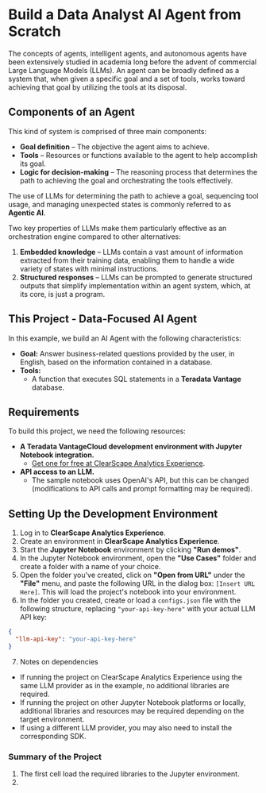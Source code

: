 # Build a Data Analyst AI Agent from Scratch  

The concepts of agents, intelligent agents, and autonomous agents have been extensively studied in academia long before the advent of commercial Large Language Models (LLMs). An agent can be broadly defined as a system that, when given a specific goal and a set of tools, works toward achieving that goal by utilizing the tools at its disposal.  

## Components of an Agent  
This kind of system is comprised of three main components:  
- **Goal definition** – The objective the agent aims to achieve.  
- **Tools** – Resources or functions available to the agent to help accomplish its goal.  
- **Logic for decision-making** – The reasoning process that determines the path to achieving the goal and orchestrating the tools effectively.  

The use of LLMs for determining the path to achieve a goal, sequencing tool usage, and managing unexpected states is commonly referred to as **Agentic AI**.  

Two key properties of LLMs make them particularly effective as an orchestration engine compared to other alternatives:  
1. **Embedded knowledge** – LLMs contain a vast amount of information extracted from their training data, enabling them to handle a wide variety of states with minimal instructions.  
2. **Structured responses** – LLMs can be prompted to generate structured outputs that simplify implementation within an agent system, which, at its core, is just a program.  

## This Project - Data-Focused AI Agent  

In this example, we build an AI Agent with the following characteristics:  

- **Goal:** Answer business-related questions provided by the user, in English, based on the information contained in a database.  
- **Tools:**  
  - A function that executes SQL statements in a **Teradata Vantage** database.  

## Requirements  

To build this project, we need the following resources:  

- **A Teradata VantageCloud development environment with Jupyter Notebook integration.**  
  - [Get one for free at ClearScape Analytics Experience](https://www.teradata.com/getting-started/demos/clearscape-analytics?utm_campaign=gbl-clearscape-analytics-devrel&utm_content=demo&utm_id=7016R000001n3bCQAQ).  
- **API access to an LLM.**  
  - The sample notebook uses OpenAI's API, but this can be changed (modifications to API calls and prompt formatting may be required).  

## Setting Up the Development Environment  

1. Log in to **ClearScape Analytics Experience**.  
2. Create an environment in **ClearScape Analytics Experience**.  
3. Start the **Jupyter Notebook** environment by clicking **"Run demos"**.  
4. In the Jupyter Notebook environment, open the **"Use Cases"** folder and create a folder with a name of your choice.  
5. Open the folder you've created, click on **"Open from URL"** under the **"File"** menu, and paste the following URL in the dialog box: `[Insert URL Here]`. This will load the project's notebook into your environment.  
6. In the folder you created, create or load a `configs.json` file with the following structure, replacing `"your-api-key-here"` with your actual LLM API key:  

```json
{
  "llm-api-key": "your-api-key-here"
}
```

7. Notes on dependencies
* If running the project on ClearScape Analytics Experience using the same LLM provider as in the example, no additional libraries are required.
* If running the project on other Jupyter Notebook platforms or locally, additional libraries and resources may be required depending on the target environment.
* If using a different LLM provider, you may also need to install the corresponding SDK.


### Summary of the Project
1. The first cell load the required libraries to the Jupyter environment.
2. 